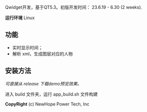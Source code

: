 Qwidget开发，基于QT5.3。初版开发时间： 23.6.19 - 6.30 (2 weeks).

**运行环境** Linux

## 功能

- 实时显示时间；
- 解析 xml，生成图层对应的人物

## 安装方法

*可直接从 release 下载demo预览效果。*

进入 build 文件夹，运行 app_build.sh 文件构建


**CopyRight** (c) NewHope Power Tech, Inc
